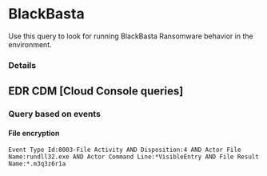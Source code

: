 # BlackBasta

Use this query to look for running BlackBasta Ransomware behavior in the environment.

### Details

## EDR CDM [Cloud Console queries]

### Query based on events

#### File encryption
```
Event Type Id:8003-File Activity AND Disposition:4 AND Actor File Name:rundll32.exe AND Actor Command Line:*VisibleEntry AND File Result Name:*.m3q3z6r1a

```
